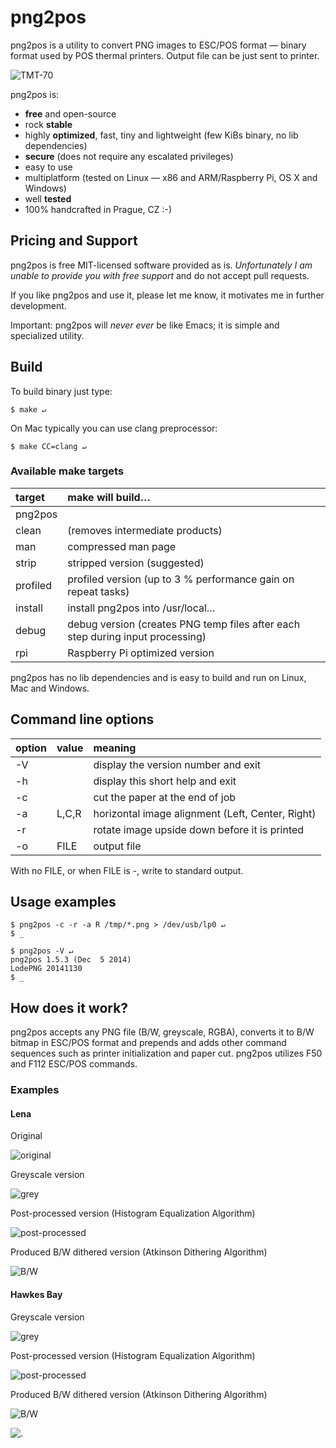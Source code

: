 # png2pos

png2pos is a utility to convert PNG images to ESC/POS format — binary format used
by POS thermal printers. Output file can be just sent to printer.

![TMT-70](_docs/epson-tmt70.jpg)

png2pos is:

* **free** and open-source
* rock **stable**
* highly **optimized**, fast, tiny and lightweight (few KiBs binary, no lib dependencies)
* **secure** (does not require any escalated privileges)
* easy to use
* multiplatform (tested on Linux — x86 and ARM/Raspberry Pi, OS X and Windows)
* well **tested**
* 100% handcrafted in Prague, CZ :-)

## Pricing and Support

png2pos is free MIT-licensed software provided as is. *Unfortunately I am unable
to provide you with free support* and do not accept pull requests.

If you like png2pos and use it, please let me know, it motivates me in further development.

Important: png2pos will *never ever* be like Emacs; it is simple and specialized utility.

## Build

To build binary just type:

    $ make ↵

On Mac typically you can use clang preprocessor:

    $ make CC=clang ↵

### Available make targets

target | make will build…
:----- | :------
  | png2pos
clean | (removes intermediate products)
man | compressed man page
strip | stripped version (suggested)
profiled | profiled version (up to 3 % performance gain on repeat tasks)
install | install png2pos into /usr/local…
debug | debug version (creates PNG temp files after each step during input processing)
rpi | Raspberry Pi optimized version

png2pos has no lib dependencies and is easy to build and run on Linux, Mac and Windows.

## Command line options

option | value | meaning
:----- | :---- | :------
-V | | display the version number and exit
-h | | display this short help and exit
-c | | cut the paper at the end of job
-a | L,C,R | horizontal image alignment (Left, Center, Right)
-r | | rotate image upside down before it is printed
-o | FILE | output file

With no FILE, or when FILE is -, write to standard output.

## Usage examples

    $ png2pos -c -r -a R /tmp/*.png > /dev/usb/lp0 ↵
    $ _

    $ png2pos -V ↵
    png2pos 1.5.3 (Dec  5 2014)
    LodePNG 20141130
    $ _

## How does it work?

png2pos accepts any PNG file (B/W, greyscale, RGBA), converts it to B/W bitmap
in ESC/POS format and prepends and adds other command sequences such as printer
initialization and paper cut. png2pos utilizes F50 and F112 ESC/POS commands.

### Examples

#### Lena
Original

![original](_docs/lena_png2pos_0_original.png)

Greyscale version

![grey](_docs/lena_png2pos_1_grey.png)

Post-processed version (Histogram Equalization Algorithm)

![post-processed](_docs/lena_png2pos_2_pp.png)

Produced B/W dithered version (Atkinson Dithering Algorithm)

![B/W](_docs/lena_png2pos_3_bw.png)

#### Hawkes Bay
Greyscale version

![grey](_docs/bay_png2pos_1_grey.png)

Post-processed version (Histogram Equalization Algorithm)

![post-processed](_docs/bay_png2pos_2_pp.png)

Produced B/W dithered version (Atkinson Dithering Algorithm)

![B/W](_docs/bay_png2pos_3_bw.png)

![.](https://forers.com/tmp/empty.gif)
